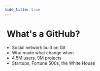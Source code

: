 ```yaml
---
hide_title: true
---
```


# <span class="mega-octicon octicon-mark-github">&nbsp;</span>What's a **GitHub**?

* Social network built on Git
* Who made what change when
* 4.5M users, 9M projects
* Startups, Fortune 500s, the White House
